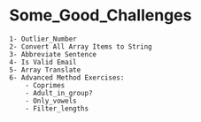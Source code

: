 # Some_Good_Challenges

    1- Outlier_Number
    2- Convert All Array Items to String
    3- Abbreviate Sentence
    4- Is Valid Email
    5- Array Translate
    6- Advanced Method Exercises:
        - Coprimes
        - Adult_in_group?
        - Only_vowels
        - Filter_lengths